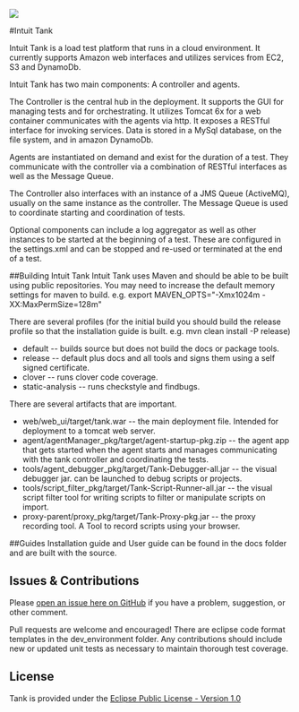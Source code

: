 ![](https://raw.githubusercontent.com/intuit/tank/master/src/TankLogo.gif)

#Intuit Tank

Intuit Tank is a load test platform that runs in a cloud environment. It currently supports Amazon web interfaces and utilizes services from EC2, S3 and DynamoDb.

Intuit Tank has two main components: A controller and agents.

The Controller is the central hub in the deployment. It supports the GUI for managing tests and for orchestrating. It utilizes Tomcat 6x for a web container communicates with the agents via http. 
It exposes a RESTful interface for invoking services. Data is stored in a MySql database, on the file system, and in amazon DynamoDb.

Agents are instantiated on demand and exist for the duration of a test. They communicate with the controller via a combination of RESTful interfaces as well as the Message Queue.

The Controller also interfaces with an instance of a JMS Queue (ActiveMQ), usually on the same instance as the controller. The Message Queue is used to coordinate starting and coordination of tests.

Optional components can include a log aggregator as well as other instances to be started at the beginning of a test. These are configured in the settings.xml and can be stopped and re-used or terminated at the end of a test.

##Building Intuit Tank
Intuit Tank uses Maven and should be able to be built using public repositories. 
You may need to increase the default memory settings for maven to build. e.g. export MAVEN_OPTS="-Xmx1024m -XX:MaxPermSize=128m"

There are several profiles (for the initial build you should build the release profile so that the installation guide is built. e.g. mvn clean install -P release)
* default -- builds source but does not build the docs or package tools.
* release -- default plus docs and all tools and signs them using a self signed certificate.
* clover -- runs clover code coverage.
* static-analysis -- runs checkstyle and findbugs.




There are several artifacts that are important.
* web/web_ui/target/tank.war -- the main deployment file. Intended for deployment to a tomcat web server.
* agent/agentManager_pkg/target/agent-startup-pkg.zip -- the agent app that gets started when the agent starts and manages communicating with the tank controller and coordinating the tests.
* tools/agent_debugger_pkg/target/Tank-Debugger-all.jar -- the visual debugger jar. can be launched to debug scripts or projects.
* tools/script_filter_pkg/target/Tank-Script-Runner-all.jar -- the visual script filter tool for writing scripts to filter or manipulate scripts on import.
* proxy-parent/proxy_pkg/target/Tank-Proxy-pkg.jar -- the proxy recording tool. A Tool to record scripts using your browser. 

##Guides
Installation guide and User guide can be found in the docs folder and are built with the source.

## Issues & Contributions
Please [open an issue here on GitHub](https://github.com/intuit/tank/issues/new) if you have a problem, suggestion, or other comment.

Pull requests are welcome and encouraged! There are eclipse code format templates in the dev_environment folder. 
Any contributions should include new or updated unit tests as necessary to maintain thorough test coverage.

## License
Tank is provided under the [Eclipse Public License - Version 1.0](http://www.eclipse.org/legal/epl-v10.html)